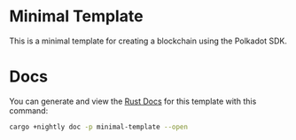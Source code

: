 # Minimal Template

This is a minimal template for creating a blockchain using the Polkadot SDK.

# Docs

You can generate and view the [Rust
Docs](https://doc.rust-lang.org/cargo/commands/cargo-doc.html) for this template
with this command:

```sh
cargo +nightly doc -p minimal-template --open
```
